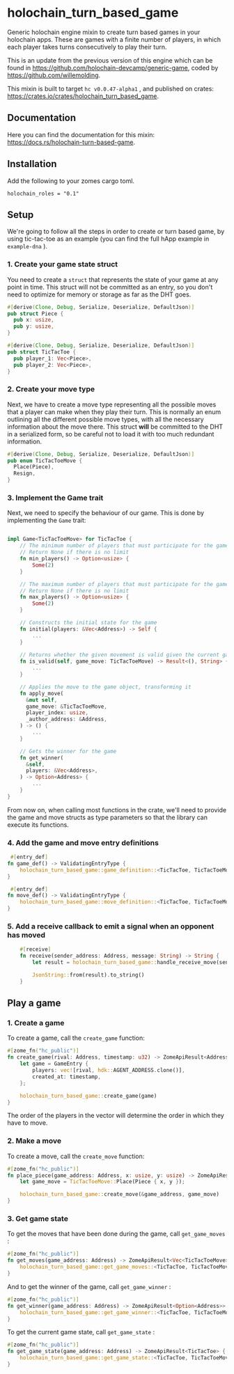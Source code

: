 # holochain_turn_based_game

Generic holochain engine mixin to create turn based games in your holochain apps. These are games with a finite number of players, in which each player takes turns consecutively to play their turn.

This is an update from the previous version of this engine which can be found in https://github.com/holochain-devcamp/generic-game, coded by https://github.com/willemolding.

This mixin is built to target `hc v0.0.47-alpha1` , and published on crates: https://crates.io/crates/holochain_turn_based_game.

## Documentation

Here you can find the documentation for this mixin: https://docs.rs/holochain-turn-based-game.

## Installation

Add the following to your zomes cargo toml.

``` 
holochain_roles = "0.1"
```

## Setup

We're going to follow all the steps in order to create or turn based game, by using tic-tac-toe as an example (you can find the full hApp example in `example-dna` ).

### 1. Create your game state struct

You need to create a `struct` that represents the state of your game at any point in time. This struct will not be committed as an entry, so you don't need to optimize for memory or storage as far as the DHT goes.

``` rust
#[derive(Clone, Debug, Serialize, Deserialize, DefaultJson)]
pub struct Piece {
  pub x: usize,
  pub y: usize,
}

#[derive(Clone, Debug, Serialize, Deserialize, DefaultJson)]
pub struct TicTacToe {
  pub player_1: Vec<Piece>,
  pub player_2: Vec<Piece>,
}
```

### 2. Create your move type

Next, we have to create a move type representing all the possible moves that a player can make when they play their turn. This is normally an enum outlining all the different possible move types, with all the necessary information about the move there. This struct **will** be committed to the DHT in a serialized form, so be careful not to load it with too much redundant information.

``` rust
#[derive(Clone, Debug, Serialize, Deserialize, DefaultJson)]
pub enum TicTacToeMove {
  Place(Piece),
  Resign,
}
```

### 3. Implement the Game trait

Next, we need to specify the behaviour of our game. This is done by implementing the `Game` trait:

``` rust

impl Game<TicTacToeMove> for TicTacToe {
    // The minimum number of players that must participate for the game to be valid
    // Return None if there is no limit
    fn min_players() -> Option<usize> {
        Some(2)
    }

    // The maximum number of players that must participate for the game to be valid
    // Return None if there is no limit
    fn max_players() -> Option<usize> {
        Some(2)
    }

    // Constructs the initial state for the game
    fn initial(players: &Vec<Address>) -> Self {
        ...
    }
  
    // Returns whether the given movement is valid given the current game state
    fn is_valid(self, game_move: TicTacToeMove) -> Result<(), String> {
        ...
    }

    // Applies the move to the game object, transforming it
    fn apply_move(
      &mut self,
      game_move: &TicTacToeMove,
      player_index: usize,
      _author_address: &Address,
    ) -> () {
        ...
    }

    // Gets the winner for the game
    fn get_winner(
      &self,
      players: &Vec<Address>,
    ) -> Option<Address> {
        ...
    }
}
```

From now on, when calling most functions in the crate, we'll need to provide the game and move structs as type parameters so that the library can execute its functions.

### 4. Add the game and move entry definitions

``` rust
 #[entry_def]
fn game_def() -> ValidatingEntryType {
    holochain_turn_based_game::game_definition::<TicTacToe, TicTacToeMove>()
}

 #[entry_def]
fn move_def() -> ValidatingEntryType {
    holochain_turn_based_game::move_definition::<TicTacToe, TicTacToeMove>()
}
```

### 5. Add a receive callback to emit a signal when an opponent has moved

``` rust
    #[receive]
    fn receive(sender_address: Address, message: String) -> String {
        let result = holochain_turn_based_game::handle_receive_move(sender_address, message);

        JsonString::from(result).to_string()
    }
```

## Play a game

### 1. Create a game

To create a game, call the `create_game` function:

``` rust
#[zome_fn("hc_public")]
fn create_game(rival: Address, timestamp: u32) -> ZomeApiResult<Address> {
    let game = GameEntry {
        players: vec![rival, hdk::AGENT_ADDRESS.clone()],
        created_at: timestamp,
    };

    holochain_turn_based_game::create_game(game)
}
```

The order of the players in the vector will determine the order in which they have to move.

### 2. Make a move

To create a move, call the `create_move` function:

``` rust
#[zome_fn("hc_public")]
fn place_piece(game_address: Address, x: usize, y: usize) -> ZomeApiResult<Address> {
    let game_move = TicTacToeMove::Place(Piece { x, y });

    holochain_turn_based_game::create_move(&game_address, game_move)
}
```

### 3. Get game state

To get the moves that have been done during the game, call `get_game_moves` :

``` rust
#[zome_fn("hc_public")]
fn get_moves(game_address: Address) -> ZomeApiResult<Vec<TicTacToeMove>> {
    holochain_turn_based_game::get_game_moves::<TicTacToe, TicTacToeMove>(&game_address)
}
```

And to get the winner of the game, call `get_game_winner` :

``` rust
#[zome_fn("hc_public")]
fn get_winner(game_address: Address) -> ZomeApiResult<Option<Address>> {
    holochain_turn_based_game::get_game_winner::<TicTacToe, TicTacToeMove>(&game_address)
}
```

To get the current game state, call `get_game_state` : 

``` rust
#[zome_fn("hc_public")]
fn get_game_state(game_address: Address) -> ZomeApiResult<TicTacToe> {
    holochain_turn_based_game::get_game_state::<TicTacToe, TicTacToeMove>(&game_address)
}
```
